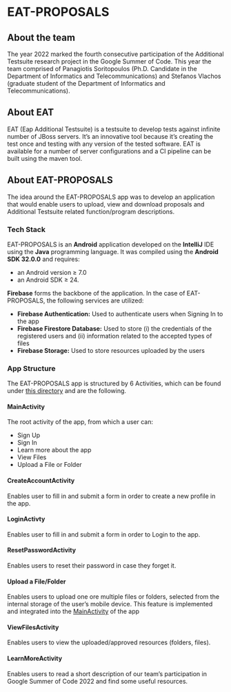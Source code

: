 EAT-PROPOSALS
==============

About the team
---------------	

The year 2022 marked the fourth consecutive participation of the Additional Testsuite research project in the Google Summer of Code. This year the team comprised of Panagiotis Soritopoulos (Ph.D. Candidate in the Department of Informatics and Telecommunications) and Stefanos Vlachos (graduate student of the Department of Informatics and Telecommunications).

About EAT
---------------	

EAT (Eap Additional Testsuite) is a testsuite to develop tests against infinite number of JBoss servers. It’s an innovative tool because it’s creating the test once and testing with any version of the tested software. EAT is available for a number of server configurations and a CI pipeline can be built using the maven tool. 

About EAT-PROPOSALS
---------------	

The idea around the EAT-PROPOSALS app was to develop an application that would enable users to upload, view and download proposals and Additional Testsuite related function/program descriptions.

### Tech Stack

EAT-PROPOSALS is an **Android** application developed on the **IntelliJ** IDE using the **Java** programming language. It was compiled using the **Android SDK 32.0.0** and requires:
- an Android version ≥ 7.0 
- an Android SDK ≥ 24.

**Firebase** forms the backbone of the application. In the case of EAT-PROPOSALS, the following services are utilized:
- **Firebase Authentication:** Used to authenticate users when Signing In to the app
- **Firebase Firestore Database:** Used to store (i) the credentials of the registered users and (ii) information related to the accepted types of files
- **Firebase Storage:** Used to store resources uploaded by the users

### App Structure

The EAT-PROPOSALS app is structured by 6 Activities, which can be found under [this directory](https://github.com/stefanos-vlachos/EAT-PROPOSALS/tree/master/app/src/main/java/com/example/firebasegsocapp/activity) and are the following.

#### MainActivity

The root activity of the app, from which a user can:
- Sign Up
- Sign In
- Learn more about the app
- View Files
- Upload a File or Folder

#### CreateAccountActivity

Enables user to fill in and submit a form in order to create a new profile in the app.

#### LoginActivty

Enables user to fill in and submit a form in order to Login to the app.

#### ResetPasswordActivity

Enables users to reset their password in case they forget it.

#### Upload a File/Folder

Enables users to upload one ore multiple files or folders, selected from the internal storage of the user’s mobile device. This feature is implemented and integrated into the [MainActivity](https://github.com/stefanos-vlachos/EAT-PROPOSALS/blob/master/app/src/main/java/com/example/firebasegsocapp/activity/MainActivity.java) of the app

#### ViewFilesActivity

Enables users to view the uploaded/approved resources (folders, files).

#### LearnMoreActivity

Enables users to read a short description of our team’s participation in Google Summer of Code 2022 and find some useful resources.


